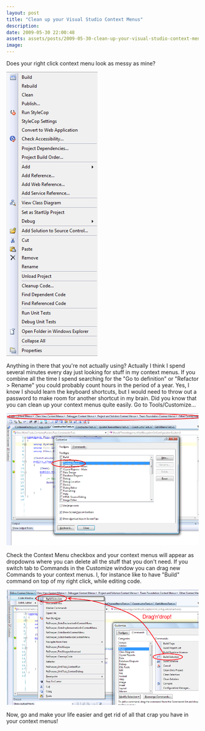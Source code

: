 ```yaml
---
layout: post
title: "Clean up your Visual Studio Context Menus"
description:
date: 2009-05-30 22:00:48
assets: assets/posts/2009-05-30-clean-up-your-visual-studio-context-menus
image: 
---
```


Does your right click context menu look as messy as mine?

![Visual Studio Context Menu](/assets/posts/2009-05-31-clean-up-your-visual-studio-context-menus/context_menu.png)

Anything in there that you're not actually using?  Actually I think I spend several minutes every day just looking for stuff in my context menus. If you combine all the time I spend searching for the "Go to definition" or "Refactor > Rename" you could probably count hours in the period of a year. Yes, I know I should learn the keyboard shortcuts, but I would need to throw out a password to make room for another shortcut in my brain.  Did you know that you can clean up your context menus quite easily. Go to Tools/Customize...

![Customize Visual Studio Context Menus](/assets/posts/2009-05-31-clean-up-your-visual-studio-context-menus/customize_context_menus.png)

Check the Context Menu checkbox and your context menus will appear as dropdowns where you can delete all the stuff that you don't need. If you switch tab to Commands in the Customize window you can drag new Commands to your context menus. I, for instance like to have "Build" command on top of my right click, while editing code.

![Customize context menus add build](/assets/posts/2009-05-31-clean-up-your-visual-studio-context-menus/customize_context_menus_add_build1.png)

Now, go and make your life easier and get rid of all that crap you have in your context menus!
